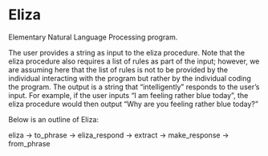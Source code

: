 # Eliza
Elementary Natural Language Processing program.

The user provides a string as input to the eliza procedure. Note that the eliza procedure also requires a list of rules as part of the input; however, we are assuming here that the list of rules is not to be provided by the individual interacting with the program but rather by the individual coding the program. The output is a string that “intelligently” responds to the user’s input. For example, if the user inputs “I am feeling rather blue today”, the eliza procedure would then output “Why are you feeling rather blue today?”

Below is an outline of Eliza:

eliza -> to_phrase -> eliza_respond -> extract -> make_response -> from_phrase
